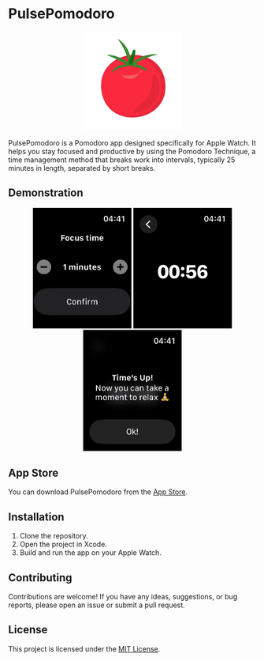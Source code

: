 # PulsePomodoro

<p align="center">
<img src="doc/logo.png" alt="Logo" width="200">
</p>
PulsePomodoro is a Pomodoro app designed specifically for Apple Watch. It helps you stay focused and productive by using the Pomodoro Technique, a time management method that breaks work into intervals, typically 25 minutes in length, separated by short breaks.

## Demonstration

<p align="center">
    <img src="doc/demo00.png" alt="Logo" width="200">
    <img src="doc/demo01.png" alt="Logo" width="200">
    <img src="doc/demo02.png" alt="Logo" width="200">

</p>

## App Store

You can download PulsePomodoro from the [App Store](https://apps.apple.com/us/app/pulse-pomodoro/id6478802934).

## Installation

1. Clone the repository.
2. Open the project in Xcode.
3. Build and run the app on your Apple Watch.

## Contributing

Contributions are welcome! If you have any ideas, suggestions, or bug reports, please open an issue or submit a pull request.

## License

This project is licensed under the [MIT License](LICENSE).
